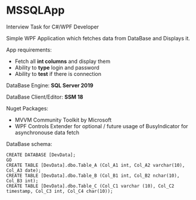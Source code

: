 # MSSQLApp
Interview Task for C#/WPF Developer

Simple WPF Application which fetches data from DataBase and Displays it.

App requirements:
- Fetch all **int columns** and display them
- Ability to **type** login and password
- Ability to **test** if there is connection


DataBase Engine: **SQL Server 2019**

DataBase Client/Editor: **SSM 18**


Nuget Packages:
- MVVM Community Toolkit by Microsoft
- WPF Controls Extender for optional / future usage of BusyIndicator for asynchronouse data fetch



DataBase schema:
```
CREATE DATABASE [DevData];
GO
CREATE TABLE [DevData].dbo.Table_A (Col_A1 int, Col_A2 varchar(10), Col_A3 date);
CREATE TABLE [DevData].dbo.Table_B (Col_B1 int, Col_B2 nchar(10), Col_B3 int);
CREATE TABLE [DevData].dbo.Table_C (Col_C1 varchar (10), Col_C2 timestamp, Col_C3 int, Col_C4 char(10));
```
